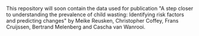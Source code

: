 This repository will soon contain the data used for publication "A step closer to understanding the prevalence of child wasting: Identifying risk factors and predicting changes" by Meike Reusken, Christopher Coffey, Frans Cruijssen, Bertrand Melenberg and Cascha van Wanrooi. 
